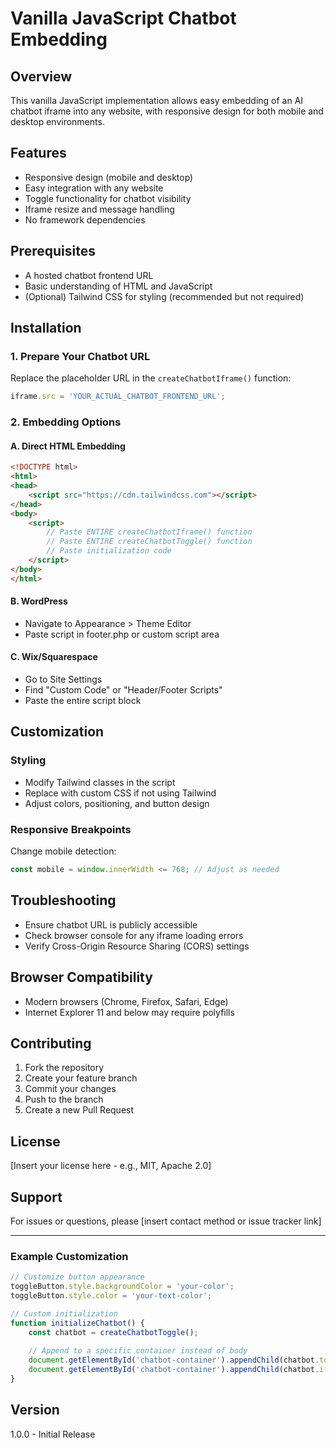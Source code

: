 # Vanilla JavaScript Chatbot Embedding

## Overview
This vanilla JavaScript implementation allows easy embedding of an AI chatbot iframe into any website, with responsive design for both mobile and desktop environments.

## Features
- Responsive design (mobile and desktop)
- Easy integration with any website
- Toggle functionality for chatbot visibility
- Iframe resize and message handling
- No framework dependencies

## Prerequisites
- A hosted chatbot frontend URL
- Basic understanding of HTML and JavaScript
- (Optional) Tailwind CSS for styling (recommended but not required)

## Installation

### 1. Prepare Your Chatbot URL
Replace the placeholder URL in the `createChatbotIframe()` function:
```javascript
iframe.src = 'YOUR_ACTUAL_CHATBOT_FRONTEND_URL';
```

### 2. Embedding Options

#### A. Direct HTML Embedding
```html
<!DOCTYPE html>
<html>
<head>
    <script src="https://cdn.tailwindcss.com"></script>
</head>
<body>
    <script>
        // Paste ENTIRE createChatbotIframe() function
        // Paste ENTIRE createChatbotToggle() function
        // Paste initialization code
    </script>
</body>
</html>
```

#### B. WordPress
- Navigate to Appearance > Theme Editor
- Paste script in footer.php or custom script area

#### C. Wix/Squarespace
- Go to Site Settings
- Find "Custom Code" or "Header/Footer Scripts"
- Paste the entire script block

## Customization

### Styling
- Modify Tailwind classes in the script
- Replace with custom CSS if not using Tailwind
- Adjust colors, positioning, and button design

### Responsive Breakpoints
Change mobile detection:
```javascript
const mobile = window.innerWidth <= 768; // Adjust as needed
```

## Troubleshooting
- Ensure chatbot URL is publicly accessible
- Check browser console for any iframe loading errors
- Verify Cross-Origin Resource Sharing (CORS) settings

## Browser Compatibility
- Modern browsers (Chrome, Firefox, Safari, Edge)
- Internet Explorer 11 and below may require polyfills

## Contributing
1. Fork the repository
2. Create your feature branch
3. Commit your changes
4. Push to the branch
5. Create a new Pull Request

## License
[Insert your license here - e.g., MIT, Apache 2.0]

## Support
For issues or questions, please [insert contact method or issue tracker link]

---

### Example Customization
```javascript
// Customize button appearance
toggleButton.style.backgroundColor = 'your-color';
toggleButton.style.color = 'your-text-color';

// Custom initialization
function initializeChatbot() {
    const chatbot = createChatbotToggle();
    
    // Append to a specific container instead of body
    document.getElementById('chatbot-container').appendChild(chatbot.toggleButton);
    document.getElementById('chatbot-container').appendChild(chatbot.iframeContainer);
}
```

## Version
1.0.0 - Initial Release